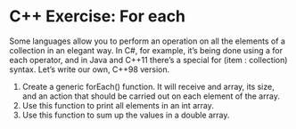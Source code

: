 # C++ Exercise: For each

Some languages allow you to perform an operation on all the elements of a
collection in an elegant way. In C#, for example, it’s being done using a for
each operator, and in Java and C++11 there’s a special for (item :
collection) syntax. Let’s write our own, C++98 version.
1. Create a generic forEach() function. It will receive and array, its size,
and an action that should be carried out on each element of the
array.
2. Use this function to print all elements in an int array.
3. Use this function to sum up the values in a double array.
